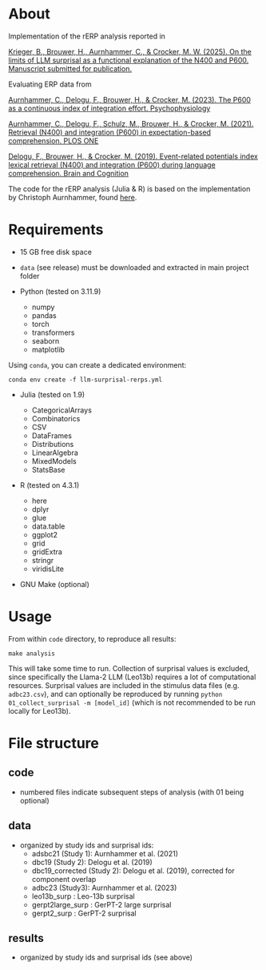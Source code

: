 # About

Implementation of the rERP analysis reported in

[Krieger, B., Brouwer, H., Aurnhammer, C., & Crocker, M. W. (2025). On the limits of LLM surprisal as a functional explanation of the N400 and P600. Manuscript submitted for publication.]()

Evaluating ERP data from

[Aurnhammer, C., Delogu, F., Brouwer, H., & Crocker, M. (2023). The P600 as a continuous index of integration effort. Psychophysiology](https://doi.org/10.1111/psyp.14302)

[Aurnhammer, C., Delogu, F., Schulz, M., Brouwer, H., & Crocker, M. (2021). Retrieval (N400) and integration (P600) in expectation-based comprehension. PLOS ONE](https://doi.org/10.1371/journal.pone.0257430)

[Delogu, F., Brouwer, H., & Crocker, M. (2019). Event-related potentials index lexical retrieval (N400) and integration (P600) during language comprehension. Brain and Cognition](https://doi.org/https://doi.org/10.1016/j.bandc.2019.05.007)

The code for the rERP analysis (Julia & R) is based on the implementation by Christoph Aurnhammer, found [here](https://github.com/caurnhammer/psyp23rerps).

# Requirements

- 15 GB free disk space

- `data` (see release) must be downloaded and extracted in main project folder

- Python (tested on 3.11.9)
    - numpy
    - pandas
    - torch
    - transformers
    - seaborn
    - matplotlib

Using `conda`, you can create a dedicated environment:

```
conda env create -f llm-surprisal-rerps.yml
```

- Julia (tested on 1.9)
    - CategoricalArrays
    - Combinatorics
    - CSV
    - DataFrames
    - Distributions
    - LinearAlgebra
    - MixedModels
    - StatsBase

- R (tested on 4.3.1)
    - here
    - dplyr
    - glue
    - data.table
    - ggplot2
    - grid
    - gridExtra
    - stringr
    - viridisLite

- GNU Make (optional)


# Usage

From within `code` directory, to reproduce all results:

```
make analysis
```

This will take some time to run. Collection of surprisal values is excluded, since specifically the Llama-2 LLM (Leo13b) requires a lot of computational resources. Surprisal values are included in the stimulus data files (e.g. `adbc23.csv`), and can optionally be reproduced by running `python 01_collect_surprisal -m [model_id]` (which is not recommended to be run locally for Leo13b).

# File structure

## code
- numbered files indicate subsequent steps of analysis (with 01 being optional)

## data
- organized by study ids and surprisal ids:
    - adsbc21 (Study 1): Aurnhammer et al. (2021)
    - dbc19 (Study 2): Delogu et al. (2019)
    - dbc19_corrected (Study 2): Delogu et al. (2019), corrected for component overlap
    - adbc23 (Study3): Aurnhammer et al. (2023)
    - leo13b_surp : Leo-13b surprisal
    - gerpt2large_surp : GerPT-2 large surprisal
    - gerpt2_surp : GerPT-2 surprisal


## results
- organized by study ids and surprisal ids (see above)